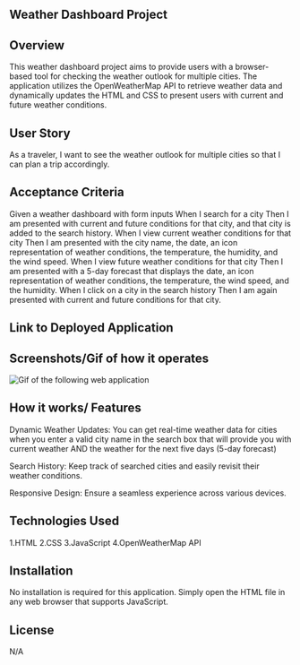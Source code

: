 ## Weather Dashboard Project

## Overview

This weather dashboard project aims to provide users with a browser-based tool for checking the weather outlook for multiple cities. The application utilizes the OpenWeatherMap API to retrieve weather data and dynamically updates the HTML and CSS to present users with current and future weather conditions.

## User Story
As a traveler, I want to see the weather outlook for multiple cities so that I can plan a trip accordingly.

## Acceptance Criteria
Given a weather dashboard with form inputs
When I search for a city
Then I am presented with current and future conditions for that city, and that city is added to the search history.
When I view current weather conditions for that city
Then I am presented with the city name, the date, an icon representation of weather conditions, the temperature, the humidity, and the wind speed.
When I view future weather conditions for that city
Then I am presented with a 5-day forecast that displays the date, an icon representation of weather conditions, the temperature, the wind speed, and the humidity.
When I click on a city in the search history
Then I am again presented with current and future conditions for that city.

## Link to Deployed Application


## Screenshots/Gif of how it operates

![Gif of the following web application](<assets/Weather Application.gif>)

## How it works/ Features

Dynamic Weather Updates: You can get real-time weather data for cities when you enter a valid city name in the search box that will provide you with current weather AND the weather for the next five days (5-day forecast)

Search History: Keep track of searched cities and easily revisit their weather conditions.

Responsive Design: Ensure a seamless experience across various devices.

## Technologies Used
1.HTML
2.CSS
3.JavaScript
4.OpenWeatherMap API

## Installation

No installation is required for this application. Simply open the HTML file in any web browser that supports JavaScript.

## License
N/A
